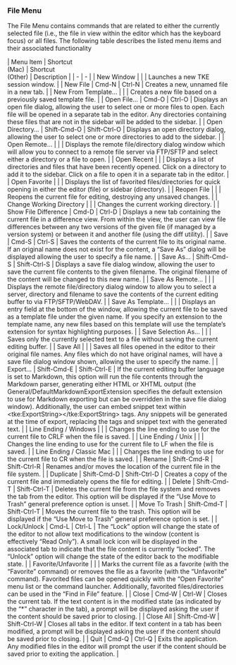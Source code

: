 ### File Menu

The File Menu contains commands that are related to either the currently selected file (i.e., the file in view within the editor which has the keyboard focus) or all files.  The following table describes the listed menu items and their associated functionality

| Menu Item | Shortcut<br>(Mac) | Shortcut<br>(Other) | Description |
| - | - |
| New Window | | | Launches a new TKE session window. |
| New File | Cmd-N | Ctrl-N | Creates a new, unnamed file in a new tab. |
| New From Template… | | | Creates a new file based on a previously saved template file. |
| Open File… | Cmd-O | Ctrl-O | Displays an open file dialog, allowing the user to select one or more files to open.  Each file will be opened in a separate tab in the editor.  Any directories containing these files that are not in the sidebar will be added to the sidebar. |
| Open Directory… | Shift-Cmd-O | Shift-Ctrl-O | Displays an open directory dialog, allowing the user to select one or more directories to add to the sidebar. |
| Open Remote… | | | Displays the remote file/directory dialog window which will allow you to connect to a remote file server via FTP/SFTP and select either a directory or a file to open. |
| Open Recent | | | Displays a list of directories and files that have been recently opened.  Click on a directory to add it to the sidebar.  Click on a file to open it in a separate tab in the editor. |
| Open Favorite | | | Displays the list of favorited files/directories for quick opening in either the editor (file) or sidebar (directory). |
| Reopen File | | | Reopens the current file for editing, destroying any unsaved changes. |
| Change Working Directory | | | Changes the current working directory. |
| Show File Difference | Cmd-D | Ctrl-D | Displays a new tab containing the current file in a difference view.  From within the view, the user can view file differences between any two versions of the given file (if managed by a version system) or between it and another file (using the diff utility). |
| Save | Cmd-S | Ctrl-S | Saves the contents of the current file to its original name.  If an original name does not exist for the content, a “Save As” dialog will be displayed allowing the user to specify a file name. |
| Save As… | Shift-Cmd-S | Shift-Ctrl-S | Displays a save file dialog window, allowing the user to save the current file contents to the given filename.  The original filename of the content will be changed to this new name. |
| Save As Remote… | | | Displays the remote file/directory dialog window to allow you to select a server, directory and filename to save the contents of the current editing buffer to via FTP/SFTP/WebDAV. |
| Save As Template… | | | Displays an entry field at the bottom of the window, allowing the current file to be saved as a template file under the given name. If you specify an extension to the template name, any new files based on this template will use the template’s extension for syntax highlighting purposes. |
| Save Selection As… | | | Saves only the currently selected text to a file without saving the current editing buffer. |
| Save All | | | Saves all files opened in the editor to their original file names.  Any files which do not have original names, will have a save file dialog window shown, allowing the user to specify the name. |
| Export… | Shift-Cmd-E | Shift-Ctrl-E | If the current editing buffer language is set to Markdown, this option will run the file contents through the Markdown parser, generating either HTML or XHTML output (the General/DefaultMarkdownExportExtension specifies the default extension to use for Markdown exporting but can be overridden in the save file dialog window).  Additionally, the user can embed snippet text within \<tke:ExportString\>\</tke:ExportString\> tags.  Any snippets will be generated at the time of export, replacing the tags and snippet text with the generated text. |
| Line Ending / Windows | | | Changes the line ending to use for the current file to CRLF when the file is saved. |
| Line Ending / Unix | | | Changes the line ending to use for the current file to LF when the file is saved. |
| Line Ending / Classic Mac | | | Changes the line ending to use for the current file to CR when the file is saved. |
| Rename | Shift-Cmd-R | Shift-Ctrl-R | Renames and/or moves the location of the current file in the file system. |
| Duplicate | Shift-Cmd-D | Shift-Ctrl-D | Creates a copy of the current file and immediately opens the file for editing. |
| Delete | Shift-Cmd-T | Shift-Ctrl-T | Deletes the current file from the file system and removes the tab from the editor. This option will be displayed if the “Use Move to Trash” general preference option is unset. |
| Move To Trash | Shift-Cmd-T | Shift-Ctrl-T | Moves the current file to the trash. This option will be displayed if the “Use Move to Trash” general preference option is set. |
| Lock/Unlock | Cmd-L | Ctrl-L | The “Lock” option will change the state of the editor to not allow text modifications to the window (content is effectively “Read Only”).  A small lock icon will be displayed in the associated tab to indicate that the file content is currently “locked”.  The “Unlock” option will change the state of the editor back to the modifiable state. |
| Favorite/Unfavorite | | | Marks the current file as a favorite (with the “Favorite” command) or removes the file as a favorite (with the “Unfavorite” command).  Favorited files can be opened quickly with the “Open Favorite” menu list or the command launcher.  Additionally, favorited files/directories can be used in the “Find in File” feature. |
| Close | Cmd-W | Ctrl-W | Closes the current tab.  If the text content is in the modified state (as indicated by the “\*” character in the tab), a prompt will be displayed asking the user if the content should be saved prior to closing. |
| Close All | Shift-Cmd-W | Shift-Ctrl-W | Closes all tabs in the editor.  If text content in a tab has been modified, a prompt will be displayed asking the user if the content should be saved prior to closing. |
| Quit | Cmd-Q | Ctrl-Q | Exits the application.  Any modified files in the editor will prompt the user if the content should be saved prior to exiting the application. |